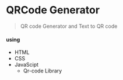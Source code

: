 # QRCode Generator
> QR code Generator and Text to QR code

#### using
- HTML
- CSS
- JavaScipt
  - Qr-code Library
